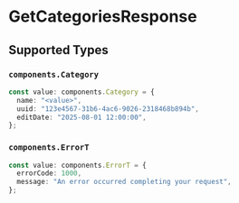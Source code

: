 # GetCategoriesResponse


## Supported Types

### `components.Category`

```typescript
const value: components.Category = {
  name: "<value>",
  uuid: "123e4567-31b6-4ac6-9026-2318468b894b",
  editDate: "2025-08-01 12:00:00",
};
```

### `components.ErrorT`

```typescript
const value: components.ErrorT = {
  errorCode: 1000,
  message: "An error occurred completing your request",
};
```

